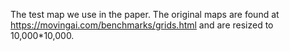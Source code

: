The test map we use in the paper. The original maps are found at https://movingai.com/benchmarks/grids.html and are resized to 10,000\*10,000.
